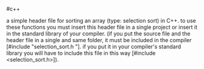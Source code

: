 #c++

a simple header file for sorting an array (type: selection sort) in C++.
to use these functions you must insert this header file in a single project or insert it in the standard library of your compiler. (if you put the source file and the header file in a single and same folder, it must be included in the compiler [#include "selection_sort.h "].
if you put it in your compiler's standard library you will have to include this file in this way [#include <selection_sort.h>]).
